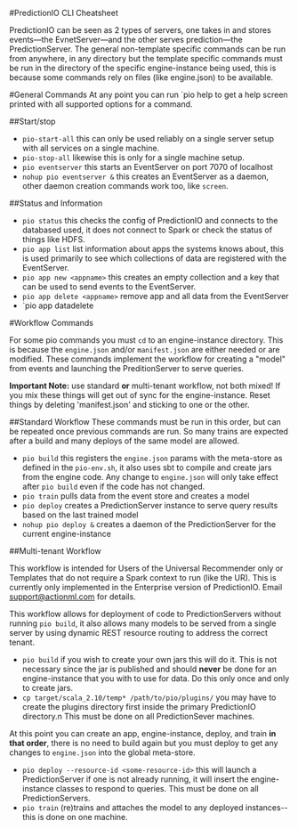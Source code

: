 #PredictionIO CLI Cheatsheet

PredictionIO can be seen as 2 types of servers, one takes in and stores events&mdash;the EvnetServer&mdash;and the other serves prediction&mdash;the PredictionServer. The general non-template specific commands can be run from anywhere, in any directory but the template specific commands must be run in the directory of the specific engine-instance being used, this is because some commands rely on files (like engine.json) to be available.

#General Commands
At any point you can run `pio help <some-command> to get a help screen printed with all supported options for a command.

##Start/stop

 - `pio-start-all` this can only be used reliably on a single server setup with all services on a single machine.
 - `pio-stop-all` likewise this is only for a single machine setup.
 - `pio eventserver` this starts an EventServer on port 7070 of localhost
 - `nohup pio eventserver &` this creates an EventServer as a daemon, other daemon creation commands work too, like `screen`.
 
##Status and Information

 - `pio status` this checks the config of PredictionIO and connects to the databased used, it does not connect to Spark or check the status of things like HDFS.
 - `pio app list` list information about apps the systems knows about, this is used primarily to see which collections of data are registered with the EventServer.
 - `pio app new <appname>` this creates an empty collection and a key that can be used to send events to the EventServer.
 - `pio app delete <appname>` remove app and all data from the EventServer
 - `pio app datadelete <appname>

#Workflow Commands

For some pio commands you must `cd` to an engine-instance directory. This is because the `engine.json` and/or `manifest.json` are either needed or are modified. These commands implement the workflow for creating a "model" from events and launching the PreditionServer to serve queries.

**Important Note:** use standard **or** multi-tenant workflow, not both mixed! If you mix these things will get out of sync for the engine-instance. Reset things by deleting 'manifest.json' and sticking to one or the other. 

##Standard Workflow
These commands must be run in this order, but can be repeated once previous commands are run. So many trains are expected after a build and many deploys of the same model are allowed.

 - `pio build` this registers the `engine.json` params with the meta-store as defined in the `pio-env.sh`, it also uses sbt to compile and create jars from the engine code. Any change to `engine.json` will only take effect after `pio build` even if the code has not changed.
 - `pio train` pulls data from the event store and creates a model
 - `pio deploy` creates a PredictionServer instance to serve query results based on the last trained model
 - `nohup pio deploy &` creates a daemon of the PredictionServer for the current engine-instance
 
##Multi-tenant Workflow

This workflow is intended for Users of the Universal Recommender only or Templates that do not require a Spark context to run (like the UR). This is currently only implemented in the Enterprise version of PredictionIO. Email [support@actionml.com](mailto:support@actionml.com) for details.

This workflow allows for deployment of code to PredictionServers without running `pio build`, it also allows many models to be served from a single server by using dynamic REST resource routing to address the correct tenant.

 - `pio build` if you wish to create your own jars this will do it. This is not necessary since the jar is published and should **never** be done for an engine-instance that you with to use for data. Do this only once and only to create jars.
 - `cp target/scala_2.10/temp* /path/to/pio/plugins/` you may have to create the plugins directory first inside the primary PredictionIO directory.n This must be done on all PredictionSever machines.

At this point you can create an app, engine-instance, deploy, and train **in that order**, there is no need to build again but you must deploy to get any changes to `engine.json` into the global meta-store.

 - `pio deploy --resource-id <some-resource-id>` this will launch a PredictionServer if one is not already running, it will insert the engine-instance classes to respond to queries. This must be done on all PredictionServers.
 - `pio train` (re)trains and attaches the model to any deployed instances--this is done on one machine.
 

 

 